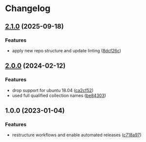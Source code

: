 # Changelog

## [2.1.0](https://github.com/rolehippie/cfssl/compare/v2.0.0...v2.1.0) (2025-09-18)


### Features

* apply new repo structure and update linting ([8dcf26c](https://github.com/rolehippie/cfssl/commit/8dcf26cb381c9732da874bb910bb44bc1c377941))

## [2.0.0](https://github.com/rolehippie/cfssl/compare/v1.0.0...v2.0.0) (2024-02-12)


### Features

* drop support for ubuntu 18.04 ([ca2cf52](https://github.com/rolehippie/cfssl/commit/ca2cf52c1fbc07026a3a6f38c4ddd65a173d7927))
* used full qualified collection names ([be84303](https://github.com/rolehippie/cfssl/commit/be84303426f5b84e381a0b06686319ecca18be85))

## 1.0.0 (2023-01-04)


### Features

* restructure workflows and enable automated releases ([c718a97](https://github.com/rolehippie/cfssl/commit/c718a9716265a3f51ce49c5bbeced43273a89302))
